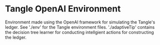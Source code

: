 # Tangle OpenAI Environment

Environment made using the OpenAI framework for simulating the Tangle's ledger. See './env' for the Tangle environment
files. './adaptiveTip' contains the decision tree learner for conducting intellgient actions for 
constructing the ledger.
